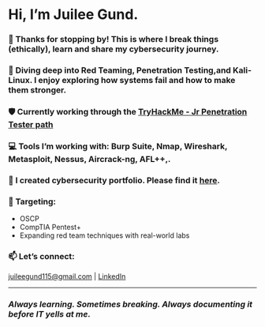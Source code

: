 # Hi, I’m Juilee Gund.
### 💞️ Thanks for stopping by! This is where I break things (ethically), learn and share my cybersecurity journey.

### 🌱 Diving deep into **Red Teaming**, **Penetration Testing**,and **Kali-Linux**. I enjoy exploring how systems fail and how to make them stronger.

### 🛡️ Currently working through the [TryHackMe - Jr Penetration Tester path](https://github.com/JuileeGund115/TryHackMe_JrPenetration_Tester_Path)

### 💻 Tools I’m working with: **Burp Suite**, **Nmap**, **Wireshark**, **Metasploit**, **Nessus**, **Aircrack-ng**, **AFL++**,.

### 🎁 I created cybersecurity portfolio. Please find it [here](https://github.com/JuileeGund115/Cybersecurity-Portfolio).

### 🎯 Targeting:
- OSCP
- CompTIA Pentest+  
- Expanding red team techniques with real-world labs

### 📫 Let’s connect:  
[juileegund115@gmail.com](mailto:juileegund115@gmail.com) | [LinkedIn](https://linkedin.com/in/Juilee-Gund)

---

### _Always learning. Sometimes breaking. Always documenting it before IT yells at me._

